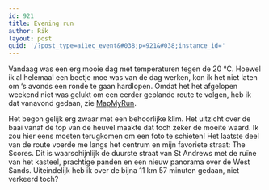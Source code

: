 ```yaml
---
id: 921
title: Evening run
author: Rik
layout: post
guid: '/?post_type=ai1ec_event&#038;p=921&#038;instance_id='
---
```

Vandaag was een erg mooie dag met temperaturen tegen de 20 °C. Hoewel ik al helemaal een beetje moe was van de dag werken, kon ik het niet laten om &#8216;s avonds een ronde te gaan hardlopen. Omdat het het afgelopen weekend niet was gelukt om een eerder geplande route te volgen, heb ik dat vanavond gedaan, zie [MapMyRun][1].

Het begon gelijk erg zwaar met een behoorlijke klim. Het uitzicht over de baai vanaf de top van de heuvel maakte dat toch zeker de moeite waard. Ik zou hier eens moeten terugkomen om een foto te schieten! Het laatste deel van de route voerde me langs het centrum en mijn favoriete straat: The Scores. Dit is waarschijnlijk de duurste straat van St Andrews met de ruïne van het kasteel, prachtige panden en een nieuw panorama over de West Sands. Uiteindelijk heb ik over de bijna 11 km 57 minuten gedaan, niet verkeerd toch?

 [1]: http://www.mapmyrun.com/routes/view/422292912